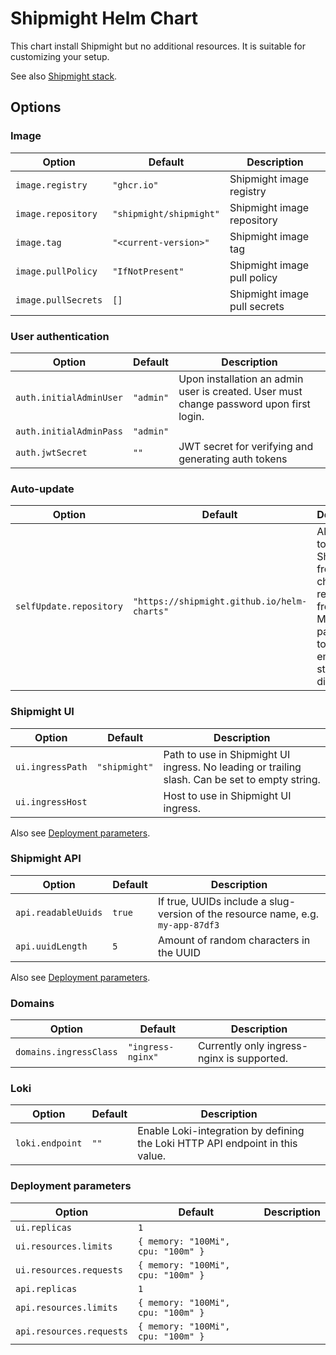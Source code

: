 # Shipmight Helm Chart

This chart install Shipmight but no additional resources. It is suitable for customizing your setup.

See also [Shipmight stack](../shipmight-stack/README.md).

## Options

### Image

| Option              | Default                 | Description                  |
| ------------------- | ----------------------- | ---------------------------- |
| `image.registry`    | `"ghcr.io"`             | Shipmight image registry     |
| `image.repository`  | `"shipmight/shipmight"` | Shipmight image repository   |
| `image.tag`         | `"<current-version>"`   | Shipmight image tag          |
| `image.pullPolicy`  | `"IfNotPresent"`        | Shipmight image pull policy  |
| `image.pullSecrets` | `[]`                    | Shipmight image pull secrets |

### User authentication

| Option                  | Default   | Description                                                                             |
| ----------------------- | --------- | --------------------------------------------------------------------------------------- |
| `auth.initialAdminUser` | `"admin"` | Upon installation an admin user is created. User must change password upon first login. |
| `auth.initialAdminPass` | `"admin"` |                                                                                         |
| `auth.jwtSecret`        | `""`      | JWT secret for verifying and generating auth tokens                                     |

### Auto-update

| Option                  | Default                                     | Description                                                                                                          |
| ----------------------- | ------------------------------------------- | -------------------------------------------------------------------------------------------------------------------- |
| `selfUpdate.repository` | `"https://shipmight.github.io/helm-charts"` | Allow users to update Shipmight from this chart repository from the Manage-page. Set to an emptry string to disable. |

### Shipmight UI

| Option           | Default       | Description                                                                                    |
| ---------------- | ------------- | ---------------------------------------------------------------------------------------------- |
| `ui.ingressPath` | `"shipmight"` | Path to use in Shipmight UI ingress. No leading or trailing slash. Can be set to empty string. |
| `ui.ingressHost` |               | Host to use in Shipmight UI ingress.                                                           |

Also see [Deployment parameters](#deployment-parameters).

### Shipmight API

| Option              | Default | Description                                                                     |
| ------------------- | ------- | ------------------------------------------------------------------------------- |
| `api.readableUuids` | `true`  | If true, UUIDs include a slug-version of the resource name, e.g. `my-app-87df3` |
| `api.uuidLength`    | `5`     | Amount of random characters in the UUID                                         |

Also see [Deployment parameters](#deployment-parameters).

### Domains

| Option                 | Default           | Description                                |
| ---------------------- | ----------------- | ------------------------------------------ |
| `domains.ingressClass` | `"ingress-nginx"` | Currently only ingress-nginx is supported. |

### Loki

| Option          | Default | Description                                                                   |
| --------------- | ------- | ----------------------------------------------------------------------------- |
| `loki.endpoint` | `""`    | Enable Loki-integration by defining the Loki HTTP API endpoint in this value. |

### Deployment parameters

| Option                   | Default                            | Description |
| ------------------------ | ---------------------------------- | ----------- |
| `ui.replicas`            | `1`                                |             |
| `ui.resources.limits`    | `{ memory: "100Mi", cpu: "100m" }` |             |
| `ui.resources.requests`  | `{ memory: "100Mi", cpu: "100m" }` |             |
| `api.replicas`           | `1`                                |             |
| `api.resources.limits`   | `{ memory: "100Mi", cpu: "100m" }` |             |
| `api.resources.requests` | `{ memory: "100Mi", cpu: "100m" }` |             |
